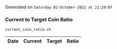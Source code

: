 Generated on `Saturday 02-October-2021 at 21:20:07`

### Current to Target Coin Ratio
`current_coin_ratio.sh`

Date|Current|Target|Ratio
---|---|---|---

